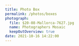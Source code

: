 ```yaml
---
title: Photo Box
permalink: /photos/boxes
photograph:
  file: $20-08-Mallorca-7627.jpg
  name: Photographers Mosaic
  keepOutOverview: true
date: 2021-10-16 14:22:00
---
```

